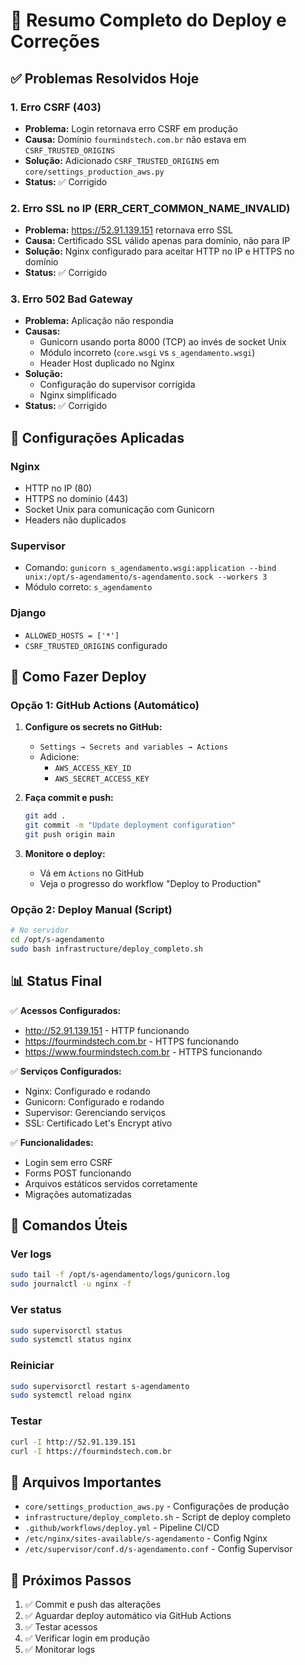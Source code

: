 # 🚀 Resumo Completo do Deploy e Correções

## ✅ Problemas Resolvidos Hoje

### 1. **Erro CSRF (403)**
- **Problema:** Login retornava erro CSRF em produção
- **Causa:** Domínio `fourmindstech.com.br` não estava em `CSRF_TRUSTED_ORIGINS`
- **Solução:** Adicionado `CSRF_TRUSTED_ORIGINS` em `core/settings_production_aws.py`
- **Status:** ✅ Corrigido

### 2. **Erro SSL no IP (ERR_CERT_COMMON_NAME_INVALID)**
- **Problema:** https://52.91.139.151 retornava erro SSL
- **Causa:** Certificado SSL válido apenas para domínio, não para IP
- **Solução:** Nginx configurado para aceitar HTTP no IP e HTTPS no domínio
- **Status:** ✅ Corrigido

### 3. **Erro 502 Bad Gateway**
- **Problema:** Aplicação não respondia
- **Causas:**
  - Gunicorn usando porta 8000 (TCP) ao invés de socket Unix
  - Módulo incorreto (`core.wsgi` vs `s_agendamento.wsgi`)
  - Header Host duplicado no Nginx
- **Solução:** 
  - Configuração do supervisor corrigida
  - Nginx simplificado
- **Status:** ✅ Corrigido

## 📝 Configurações Aplicadas

### Nginx
- HTTP no IP (80)
- HTTPS no domínio (443)
- Socket Unix para comunicação com Gunicorn
- Headers não duplicados

### Supervisor
- Comando: `gunicorn s_agendamento.wsgi:application --bind unix:/opt/s-agendamento/s-agendamento.sock --workers 3`
- Módulo correto: `s_agendamento`

### Django
- `ALLOWED_HOSTS = ['*']`
- `CSRF_TRUSTED_ORIGINS` configurado

## 🚀 Como Fazer Deploy

### Opção 1: GitHub Actions (Automático)

1. **Configure os secrets no GitHub:**
   - `Settings → Secrets and variables → Actions`
   - Adicione:
     - `AWS_ACCESS_KEY_ID`
     - `AWS_SECRET_ACCESS_KEY`

2. **Faça commit e push:**
   ```bash
   git add .
   git commit -m "Update deployment configuration"
   git push origin main
   ```

3. **Monitore o deploy:**
   - Vá em `Actions` no GitHub
   - Veja o progresso do workflow "Deploy to Production"

### Opção 2: Deploy Manual (Script)

```bash
# No servidor
cd /opt/s-agendamento
sudo bash infrastructure/deploy_completo.sh
```

## 📊 Status Final

✅ **Acessos Configurados:**
- http://52.91.139.151 - HTTP funcionando
- https://fourmindstech.com.br - HTTPS funcionando
- https://www.fourmindstech.com.br - HTTPS funcionando

✅ **Serviços Configurados:**
- Nginx: Configurado e rodando
- Gunicorn: Configurado e rodando
- Supervisor: Gerenciando serviços
- SSL: Certificado Let's Encrypt ativo

✅ **Funcionalidades:**
- Login sem erro CSRF
- Forms POST funcionando
- Arquivos estáticos servidos corretamente
- Migrações automatizadas

## 🔧 Comandos Úteis

### Ver logs
```bash
sudo tail -f /opt/s-agendamento/logs/gunicorn.log
sudo journalctl -u nginx -f
```

### Ver status
```bash
sudo supervisorctl status
sudo systemctl status nginx
```

### Reiniciar
```bash
sudo supervisorctl restart s-agendamento
sudo systemctl reload nginx
```

### Testar
```bash
curl -I http://52.91.139.151
curl -I https://fourmindstech.com.br
```

## 📁 Arquivos Importantes

- `core/settings_production_aws.py` - Configurações de produção
- `infrastructure/deploy_completo.sh` - Script de deploy completo
- `.github/workflows/deploy.yml` - Pipeline CI/CD
- `/etc/nginx/sites-available/s-agendamento` - Config Nginx
- `/etc/supervisor/conf.d/s-agendamento.conf` - Config Supervisor

## 🎯 Próximos Passos

1. ✅ Commit e push das alterações
2. ✅ Aguardar deploy automático via GitHub Actions
3. ✅ Testar acessos
4. ✅ Verificar login em produção
5. ✅ Monitorar logs

